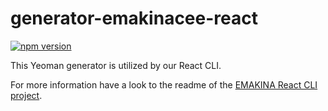 # generator-emakinacee-react

[![npm version](https://badge.fury.io/js/generator-emakinacee-react.svg)](http://badge.fury.io/js/generator-emakinacee-react)

This Yeoman generator is utilized by our React CLI.

For more information have a look to the readme of the 
[EMAKINA React CLI project](https://github.com/emakina-cee-oss/react-cli).
